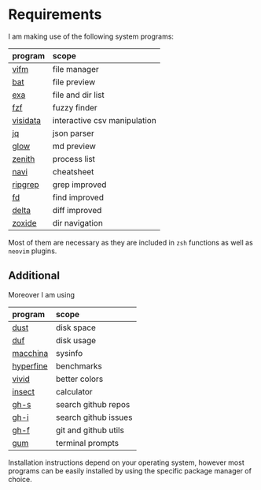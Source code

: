 # Requirements
I am making use of the following system programs:

|program      |scope        |
|:------------|:------------|
[vifm](https://vifm.info/) | file manager |
[bat](https://github.com/sharkdp/bat) | file preview |
[exa](https://the.exa.website/) | file and dir list |
[fzf](https://github.com/junegunn/fzf) | fuzzy finder |
[visidata](https://www.visidata.org/install/) | interactive csv manipulation |
[jq](https://stedolan.github.io/jq/) | json parser |
[glow](https://github.com/charmbracelet/glow) | md preview |
[zenith](https://github.com/bvaisvil/zenith) | process list |
[navi](https://github.com/denisidoro/navi) | cheatsheet |
[ripgrep](https://github.com/BurntSushi/ripgrep) | grep improved |
[fd](https://github.com/sharkdp/fd) | find improved |
[delta](https://github.com/dandavison/delta) | diff improved |
[zoxide](https://github.com/ajeetdsouza/zoxide) | dir navigation |

Most of them are necessary as they are included in `zsh` functions as well as `neovim` plugins.

## Additional
Moreover I am using

|program      |scope        |
|:------------|:------------|
[dust](https://github.com/bootandy/dust) | disk space |
[duf](https://github.com/muesli/duf) | disk usage |
[macchina](https://github.com/Macchina-CLI/macchina) | sysinfo |
[hyperfine](https://github.com/sharkdp/hyperfine) | benchmarks |
[vivid](https://github.com/sharkdp/vivid) | better colors |
[insect](https://github.com/sharkdp/insect) | calculator |
[gh-s](https://github.com/gennaro-tedesco/gh-s) | search github repos  |
[gh-i](https://github.com/gennaro-tedesco/gh-s) | search github issues |
[gh-f](https://github.com/gennaro-tedesco/gh-f) | git and github utils |
[gum](https://github.com/charmbracelet/gum) | terminal prompts |

Installation instructions depend on your operating system, however most programs can be easily installed by using the specific package manager of choice.
